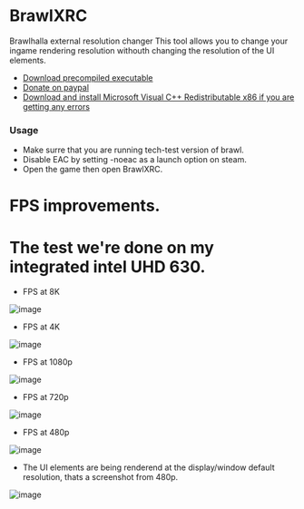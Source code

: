 # BrawlXRC
Brawlhalla external resolution changer
This tool allows you to change your ingame rendering resolution withouth changing the resolution of the UI elements.
- [Download precompiled executable](https://github.com/Vili1/BrawlXRC/releases)
- [Donate on paypal](https://www.paypal.com/donate?hosted_button_id=PTRYHABP7FHGN)
- [Download and install Microsoft Visual C++ Redistributable x86 if you are getting any errors](https://aka.ms/vs/17/release/vc_redist.x86.exe)
### Usage
- Make surre that you are running tech-test version of brawl.
- Disable EAC by setting -noeac as a launch option on steam.
- Open the game then open BrawlXRC.
# FPS improvements.
# The test we're done on my integrated intel UHD 630.

- FPS at 8K

![image](https://user-images.githubusercontent.com/42891941/211207001-f90add35-d5f3-4ff1-aedd-6ecb4fe3936c.png)
- FPS at 4K

![image](https://user-images.githubusercontent.com/42891941/211206877-b8127aa5-95dd-4311-8cb4-c6e30044ec24.png)
- FPS at 1080p

![image](https://user-images.githubusercontent.com/42891941/211206576-368a4b9c-5757-46b3-aadd-50cf9d207f22.png)
- FPS at 720p

![image](https://user-images.githubusercontent.com/42891941/211206659-578f129d-192b-41fa-b771-d46e6a4b65e2.png)
- FPS at 480p

![image](https://user-images.githubusercontent.com/42891941/211206762-5f9cde22-ac6b-4797-ac18-479099076bde.png)
- The UI elements are being renderend at the display/window default resolution, thats a screenshot from 480p.

![image](https://user-images.githubusercontent.com/42891941/211214210-6583a82c-1448-4f9d-990f-3d03d5fc2036.png)


